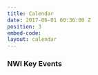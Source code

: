 ```yaml
---
title: Calendar
date: 2017-06-01 00:36:00 Z
position: 3
embed-code: 
layout: calendar
---
```


### NWI Key Events